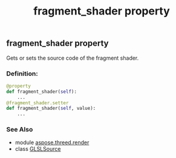 ﻿---
title: fragment_shader property
second_title: Aspose.3D for Python via .NET API References
description: 
type: docs
weight: 50
url: /python-net/aspose.threed.render/glslsource/fragment_shader/
is_root: false
---

## fragment_shader property


Gets or sets the source code of the fragment shader.
### Definition:
```python
@property
def fragment_shader(self):
    ...
@fragment_shader.setter
def fragment_shader(self, value):
    ...
```

### See Also
* module [aspose.threed.render](../../)
* class [GLSLSource](/3d/python-net/aspose.threed.render/glslsource)
